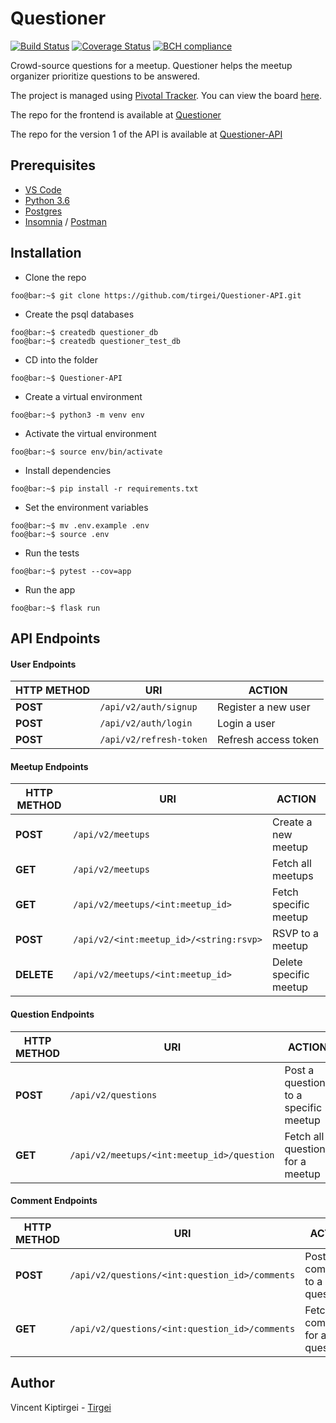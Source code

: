 # Questioner

[![Build Status](https://travis-ci.com/tirgei/Questioner-API-V2.svg?branch=develop)](https://travis-ci.com/tirgei/Questioner-API-V2)
[![Coverage Status](https://coveralls.io/repos/github/tirgei/Questioner-API-V2/badge.svg?branch=develop)](https://coveralls.io/github/tirgei/Questioner-API-V2?branch=develop)
[![BCH compliance](https://bettercodehub.com/edge/badge/tirgei/Questioner-API-V2?branch=develop)](https://bettercodehub.com/)

Crowd-source questions for a meetup. Questioner helps the meetup organizer prioritize questions to be answered.

The project is managed using [Pivotal Tracker](https://www.pivotaltracker.com). You can view the board [here](https://www.pivotaltracker.com/n/projects/2235446).

The repo for the frontend is available at [Questioner](https://github.com/tirgei/Questioner)

The repo for the version 1 of the API is available at [Questioner-API](https://github.com/tirgei/Questioner-API)

## Prerequisites

- [VS Code](https://code.visualstudio.com)
- [Python 3.6](https://www.python.org)
- [Postgres](https://www.postgresql.org)
- [Insomnia](https://insomnia.rest) / [Postman](https://www.getpostman.com)

## Installation

- Clone the repo

```console
foo@bar:~$ git clone https://github.com/tirgei/Questioner-API.git
```

- Create the psql databases

```console
foo@bar:~$ createdb questioner_db
foo@bar:~$ createdb questioner_test_db
```

- CD into the folder

```console
foo@bar:~$ Questioner-API
```

- Create a virtual environment

```console
foo@bar:~$ python3 -m venv env
```

- Activate the virtual environment

```console
foo@bar:~$ source env/bin/activate
```

- Install dependencies

```console
foo@bar:~$ pip install -r requirements.txt
```

- Set the environment variables

```console
foo@bar:~$ mv .env.example .env
foo@bar:~$ source .env
```

- Run the tests

```console
foo@bar:~$ pytest --cov=app
```

- Run the app

```console
foo@bar:~$ flask run
```

## API Endpoints

#### User Endpoints

| **HTTP METHOD** | **URI** | **ACTION** |
| --- | --- | --- |
| **POST** | `/api/v2/auth/signup` | Register a new user |
| **POST** | `/api/v2/auth/login` | Login a user |
| **POST** | `/api/v2/refresh-token` | Refresh access token |

#### Meetup Endpoints

| **HTTP METHOD** | **URI** | **ACTION** |
| --- | --- | --- |
| **POST** | `/api/v2/meetups` | Create a new meetup |
| **GET** | `/api/v2/meetups` | Fetch all meetups |
| **GET** | `/api/v2/meetups/<int:meetup_id>` | Fetch specific meetup |
| **POST** | `/api/v2/<int:meetup_id>/<string:rsvp>` | RSVP to a meetup |
| **DELETE** | `/api/v2/meetups/<int:meetup_id>` | Delete specific meetup |

#### Question Endpoints

| **HTTP METHOD** | **URI** | **ACTION** |
| --- | --- | --- |
| **POST** | `/api/v2/questions` | Post a question to a specific meetup |
| **GET** | `/api/v2/meetups/<int:meetup_id>/question` | Fetch all questions for a meetup |

#### Comment Endpoints

| **HTTP METHOD** | **URI** | **ACTION** |
| --- | --- | --- |
| **POST** | `/api/v2/questions/<int:question_id>/comments` | Post a comment to a question |
| **GET** | `/api/v2/questions/<int:question_id>/comments` | Fetch all comments for a question |

## Author

Vincent Kiptirgei - [Tirgei](https://tirgei.github.io)
